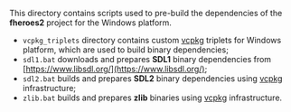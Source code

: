 This directory contains scripts used to pre-build the dependencies of the **fheroes2** project for the Windows platform.

* `vcpkg_triplets` directory contains custom [vcpkg](https://vcpkg.io/) triplets for Windows platform, which are used to build binary dependencies;
* `sdl1.bat` downloads and prepares **SDL1** binary dependencies from [https://www.libsdl.org/](https://www.libsdl.org/);
* `sdl2.bat` builds and prepares **SDL2** binary dependencies using [vcpkg](https://vcpkg.io/) infrastructure;
* `zlib.bat` builds and prepares **zlib** binaries using [vcpkg](https://vcpkg.io/) infrastructure.
